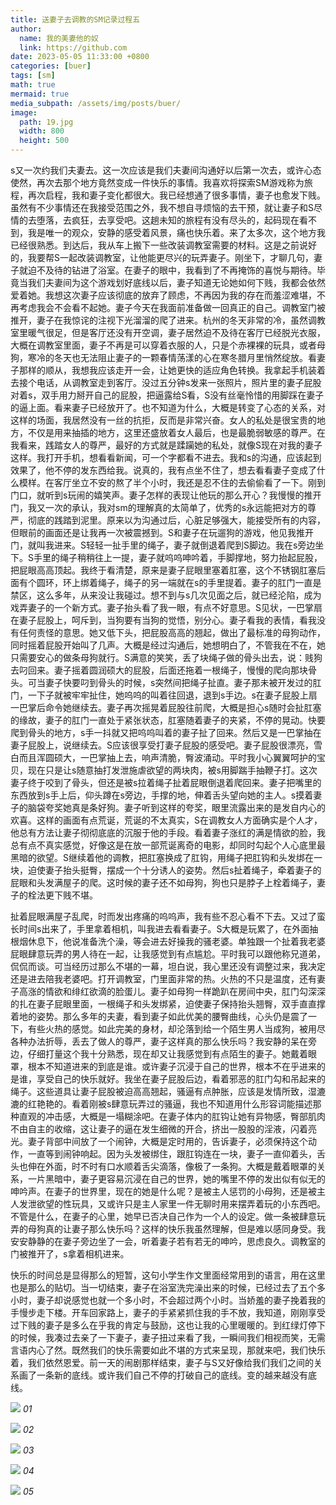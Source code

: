 ```yaml
---
title: 送妻子去调教的SM记录过程五
author:
  name: 我的美妻他的奴
  link: https://github.com
date: 2023-05-05 11:33:00 +0800
categories: [buer]
tags: [sm]
math: true
mermaid: true
media_subpath: /assets/img/posts/buer/
image:
  path: 19.jpg
  width: 800
  height: 500
---
```


s又一次约我们夫妻去。这一次应该是我们夫妻间沟通好以后第一次去，或许心态使然，再次去那个地方竟然变成一件快乐的事情。我喜欢将探索SM游戏称为旅程，再次启程，我和妻子变化都很大。我已经想通了很多事情，妻子也愈发下贱。虽然有不少事情还在我接受范围之外，我不想自寻烦恼的去干预，就让妻子和S尽情的去堕落，去疯狂，去享受吧。这趟未知的旅程有没有尽头的，起码现在看不到，我是唯一的观众，安静的感受着风景，痛也快乐着。来了太多次，这个地方我已经很熟悉。到达后，我从车上搬下一些改装调教室需要的材料。这是之前说好的，我要帮S一起改装调教室，让他能更尽兴的玩弄妻子。刚坐下，才聊几句，妻子就迫不及待的钻进了浴室。在妻子的眼中，我看到了不再掩饰的喜悦与期待。毕竟当我们夫妻间为这个游戏划好底线以后，妻子知道无论她如何下贱，我都会依然爱着她。我想这次妻子应该彻底的放弃了顾虑，不再因为我的存在而羞涩难堪，不再考虑我会不会看不起她。妻子今天在我面前准备做一回真正的自己。调教室门被推开，妻子在我惊诧的注视下光溜溜的爬了进来。杭州的冬天非常的冷，虽然调教室里暖气很足，但是客厅还没有开空调，妻子居然迫不及待在客厅已经脱光衣服，大概在调教室里面，妻子不再是可以穿着衣服的人，只是个赤裸裸的玩具，或者母狗，寒冷的冬天也无法阻止妻子的一颗春情荡漾的心在寒冬腊月里悄然绽放。看妻子那样的顺从，我想我应该走开一会，让她更快的适应角色转换。我拿起手机装着去接个电话，从调教室走到客厅。没过五分钟s发来一张照片，照片里的妻子屁股对着s，双手用力掰开自己的屁股，把逼露给S看，S没有丝毫怜惜的用脚踩在妻子的逼上面。看来妻子已经放开了。也不知道为什么，大概是转变了心态的关系，对这样的场面，我居然没有一丝的抗拒，反而是非常兴奋。女人的私处是很宝贵的地方，不仅是用来抽插的地方，这里还盛放着女人最后，也是最脆弱敏感的尊严。在我看来，践踏女人的尊严，最好的方式就是蹂躏她的私处，就像S现在对我的妻子这样。我打开手机，想看看新闻，可一个字都看不进去。我和s的沟通，应该起到效果了，他不停的发东西给我。说真的，我有点坐不住了，想去看看妻子变成了什么模样。在客厅坐立不安的熬了半个小时，我还是忍不住的去偷偷看了一下。刚到门口，就听到s玩闹的嬉笑声。妻子怎样的表现让他玩的那么开心？我慢慢的推开门，我又一次的承认，我对sm的理解真的太简单了，优秀的s永远能把对方的尊严，彻底的践踏到泥里。原来以为沟通过后，心脏足够强大，能接受所有的内容，但眼前的画面还是让我再一次被震撼到。S和妻子在玩遛狗的游戏，他见我推开门，就叫我进来。S轻轻一扯手里的绳子，妻子就倒退着爬到S脚边。我在s旁边坐下。S手里的绳子稍稍往上一提，妻子就呜呜呻吟着，手脚撑地，努力抬起屁股，把屁眼高高顶起。我终于看清楚，原来是妻子屁眼里塞着肛塞，这个不锈钢肛塞后面有个圆环，环上绑着绳子，绳子的另一端就在s的手里提着。妻子的肛门一直是禁区，这么多年，从来没让我碰过。想不到与s几次见面之后，就已经沦陷，成为戏弄妻子的一个新方式。妻子抬头看了我一眼，有点不好意思。S见状，一巴掌扇在妻子屁股上，呵斥到，当狗要有当狗的觉悟，别分心。妻子看我的表情，看我没有任何责怪的意思。她又低下头，把屁股高高的翘起，做出了最标准的母狗动作，同时摇着屁股开始叫了几声。大概是经过沟通后，她想明白了，不管我在不在，她只需要安心的做条母狗就行。S满意的笑笑，丢了块绳子做的骨头出去，说：贱狗去叼回来。妻子摇着圆润硕大的屁股，后面还拖着一根绳子，慢慢的爬向那块骨头。可当妻子快要叼到骨头的时候，s突然间把绳子扯直。妻子那未被开发过的肛门，一下子就被牢牢扯住，她呜呜的叫着往回退，退到s手边。s在妻子屁股上扇一巴掌后命令她继续去。妻子再次摇晃着屁股往前爬，大概是担心s随时会扯肛塞的缘故，妻子的肛门一直处于紧张状态，肛塞随着妻子的夹紧，不停的晃动。快要爬到骨头的地方，s手一抖就又把呜呜叫着的妻子扯了回来。然后又是一巴掌抽在妻子屁股上，说继续去。S应该很享受打妻子屁股的感受吧。妻子屁股很漂亮，雪白而且浑圆硕大，一巴掌抽上去，响声清脆，臀波涌动。平时我小心翼翼呵护的宝贝，现在只是让s随意抽打发泄施虐欲望的两块肉，被s用脚踹手抽鞭子打。这次妻子终于咬到了骨头，但还是被s拉着绳子扯着屁眼倒退着爬回来。妻子把嘴里的东西放到s手上后，仰头蹲在s旁边，手撑的地，伸着舌头望向她的主人。s摸着妻子的脑袋夸奖她真是条好狗。妻子听到这样的夸奖，眼里流露出来的是发自内心的欢喜。这样的画面有点荒诞，荒诞的不太真实，S在调教女人方面确实是个人才，他总有方法让妻子彻彻底底的沉服于他的手段。看着妻子涨红的满是情欲的脸，我总有点不真实感觉，好像这是在放一部荒诞离奇的电影，却同时勾起个人心底里最黑暗的欲望。S继续着他的调教，把肛塞换成了肛钩，用绳子把肛钩和头发绑在一块，迫使妻子抬头挺臀，摆成一个十分诱人的姿势。然后s扯着绳子，牵着妻子的屁眼和头发满屋子的爬。这时候的妻子还不如母狗，狗也只是脖子上栓着绳子，妻子的栓法更下贱不堪。

扯着屁眼满屋子乱爬，时而发出疼痛的呜呜声，我有些不忍心看不下去。又过了蛮长时间s出来了，手里拿着相机，叫我进去看看妻子。S大概是玩累了，在外面抽根烟休息下，他说准备洗个澡，等会进去好操我的骚老婆。单独跟一个扯着我老婆屁眼肆意玩弄的男人待在一起，让我感觉到有点尴尬。平时我可以跟他称兄道弟，侃侃而谈。可当经历过那么不堪的一幕，坦白说，我心里还没有调整过来，我决定还是进去陪我老婆吧。打开调教室，门里面非常的热。火热的不只是温度，还有妻子高涨的情欲和绯红欲滴的脸蛋儿。妻子如母狗一样跪趴在房间中央，肛门勾深深的扎在妻子屁眼里面，一根绳子和头发绑紧，迫使妻子保持抬头翘臀，双手直直撑着地的姿势。那么多年的夫妻，看到妻子如此优美的腰臀曲线，心头仍是震了一下，有些火热的感觉。如此完美的身材，却沦落到给一个陌生男人当成狗，被用尽各种办法折辱，丢去了做人的尊严，妻子这样真的那么快乐吗？我安静的呆在旁边，仔细打量这个我十分熟悉，现在却又让我感觉到有点陌生的妻子。她戴着眼罩，根本不知道进来的到底是谁。或许妻子沉浸于自己的世界，根本不在乎进来的是谁，享受自己的快乐就好。我坐在妻子屁股后边，看着邪恶的肛门勾和吊起来的绳子。这些道具让妻子屁股被迫高高翘起，骚逼有点肿胀，应该是发情所致，湿漉漉的红艳艳的。看着刚被s肆意玩弄过的骚逼，我也不知道用什么形容词能描述那种直观的冲击感，大概是一塌糊涂吧。在妻子体内的肛钩让她有异物感，臀部肌肉不由自主的收缩，这让妻子的逼在发生细微的开合，挤出一股股的淫液，闪着亮光。妻子背部中间放了一个闹钟，大概是定时用的，告诉妻子，必须保持这个动作，一直等到闹钟响起。因为头发被绑住，跟肛钩连在一块，妻子一直仰着头，舌头也伸在外面，时不时有口水顺着舌尖滴落，像极了一条狗。大概是戴着眼罩的关系，一片黑暗中，妻子更容易沉浸在自己的世界，她的嘴里不停的发出似有似无的呻吟声。在妻子的世界里，现在的她是什么呢？是被主人惩罚的小母狗，还是被主人发泄欲望的性玩具，又或许只是主人家里一件无聊时用来摆弄着玩的小东西吧。不管是什么，在妻子的心里，她早已否决自己作为一个人的设定。做一条被肆意玩弄的母狗真的让妻子那么快乐吗？这样的快乐我虽然理解，但是难以感同身受。我安安静静的在妻子旁边坐了一会，听着妻子若有若无的呻吟，思虑良久。调教室的门被推开了，s拿着相机进来。

快乐的时间总是显得那么的短暂，这句小学生作文里面经常用到的语言，用在这里也是那么的贴切。当一切结束，妻子在浴室洗完澡出来的时候，已经过去了五个多小时，妻子却说感觉也就一个多小时，不会超过两个小时。当娇羞的妻子挽着我的手慢步走下楼。开车回家路上，妻子的手紧紧抓住我的手不放，我知道，刚刚享受过下贱的妻子是多么在乎我的肯定与鼓励，这也让我的心里暖暖的。到红绿灯停下的时候，我凑过去亲了一下妻子，妻子扭过来看了我，一瞬间我们相视而笑，无需言语内心了然。既然我们的快乐需要如此不堪的方式来呈现，那就来吧，我们快乐着，我们依然恩爱。前一天的闹剧那样结束，妻子与S又好像给我们我们之间的关系画了一条新的底线。或许我们自己不停的打破自己的底线。变的越来越没有底线。

![](18.jpg)
_01_

![](19.jpg)
_02_

![](20.jpg)
_03_

![](21.jpg)
_04_

![](22.jpg)
_05_